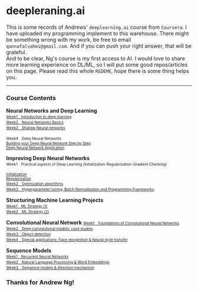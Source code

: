 # deepleraning.ai
This is some records of Andrews' `deeplearning.ai` course from `Coursera`. I have uploaded my programming implement to this warehouse. There might be something wrong with my work, be free to email `qannafalsahmi@gmail.com`. And if you can push your right answer, that will be grateful.<br/>
And to be clear, Ng's course is my first access to AI. I would love to share more learning experience on DL/ML, so I will put some good repos/articles on this page. Please read this whole `REDEME`, hope there is some thing helps you. <br/>

------
### Course Contents
**Neural Networks and Deep Learning**  
<a href="Cours1/s1/Python_Basics_With_Numpy_v3a.ipynb"> 
    <font size=1>Week1　Introduction to deep learning
    </font>
</a><br>
<a href="Cours1/s2/Logistic_Regression_with_a_Neural_Network_mindset_v6a.ipynb">
<font size=1>Week2　Neural Networks Basics</font>   
</a>
<a href="Cours1/s3/Planar_data_classification_with_onehidden_layer_v6c.ipynb">
<font size=1>Week3　Shallow Neural networks</font>
</a>
  
<font size=1>Week4　Deep Neural Networks</font> 
<a href="Cours1/s4/Building_your_Deep_Neural_Network_Step_by_Step_v8a.ipynb"> 
<font size=1> <br>Building your Deep Neural Network Step by Step</font> </a>
<a href="Cours1/s4/Deep+Neural+Network+-+Application+v8.ipynb"> 
<font size=1> <br>Deep Neural Network Application</font></a>

**Improving Deep Neural Networks**  
<font size=1>Week1　Practical aspects of Deep Learning
(Initialization-Regularization-Gradient Checking)</font>  

<a href="Cours2/S1/Initialization/Initialization.ipynb">
<font size=1> Initialization</font>
</a>

<a href="Cours2/S1/Regularization/Regularization_v2a.ipynb">
<font size=1> <br>Regularization<br></font>
</a>


<a href="Cours2/S2/Optimization_methods_v1b.ipynb">
<font size=1>Week2　Optimization algorithms</font>  
</a>
<a href="Cours2/S3/TensorFlow_Tutorial_v3b.ipynb">
<font size=1><br>Week3　Hyperparameter tuning, Batch Normalization and Programming Frameworks</font>  
</a>


**Structuring Machine Learning Projects**
<a href="">  
<font size=1>Week1　ML Strategy (1)</font>  
</a>
<a href="">
<font size=1>Week2　ML Strategy (2)</font>
</a>



**Convolutional Neural Network** 
<a href=""> 
<font size=1>Week1　Foundations of Convolutional Neural Networks</font>  
</a>
<a href="">
<font size=1>Week2　Deep convolutional models: case studies</font>  
</a>
<a href="">
<font size=1>Week3　Object detection</font>  
</a>
<a href="">
<font size=1>Week4　Special applications: Face recognition & Neural style transfer</font>  
</a>


**Sequence Models**  
<a href="">
<font size=1>Week1　Recurrent Neural Networks</font>  
</a>
<a href="">
<font size=1>Week2　Natural Language Processing & Word Embeddings</font>  
</a>
<a href="">
<font size=1>Week3　Sequence models & Attention mechanism</font>  
</a>

   

### Thanks for Andrew Ng!
